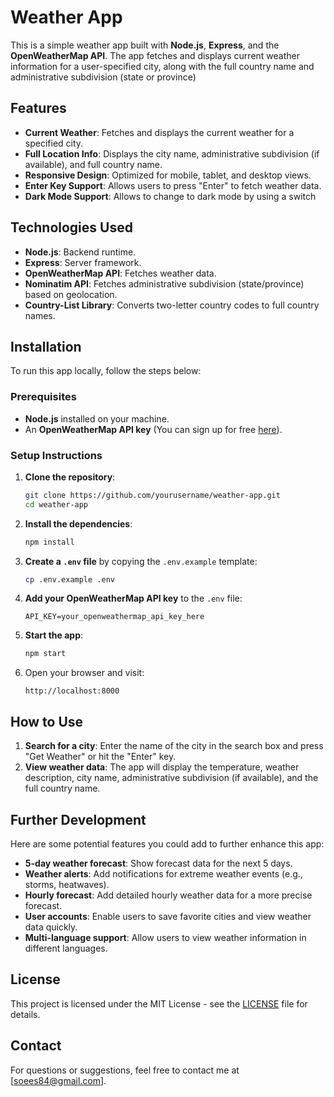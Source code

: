 # Weather App

This is a simple weather app built with **Node.js**, **Express**, and the **OpenWeatherMap API**. The app fetches and displays current weather information for a user-specified city, along with the full country name and administrative subdivision (state or province)

## Features

- **Current Weather**: Fetches and displays the current weather for a specified city.
- **Full Location Info**: Displays the city name, administrative subdivision (if available), and full country name.
- **Responsive Design**: Optimized for mobile, tablet, and desktop views.
- **Enter Key Support**: Allows users to press "Enter" to fetch weather data.
- **Dark Mode Support**: Allows to change to dark mode by using a switch

## Technologies Used

- **Node.js**: Backend runtime.
- **Express**: Server framework.
- **OpenWeatherMap API**: Fetches weather data.
- **Nominatim API**: Fetches administrative subdivision (state/province) based on geolocation.
- **Country-List Library**: Converts two-letter country codes to full country names.

## Installation

To run this app locally, follow the steps below:

### Prerequisites

- **Node.js** installed on your machine.
- An **OpenWeatherMap API key** (You can sign up for free [here](https://home.openweathermap.org/users/sign_up)).

### Setup Instructions

1. **Clone the repository**:

    ```bash
    git clone https://github.com/yourusername/weather-app.git
    cd weather-app
    ```

2. **Install the dependencies**:

    ```bash
    npm install
    ```

3. **Create a `.env` file** by copying the `.env.example` template:

    ```bash
    cp .env.example .env
    ```

4. **Add your OpenWeatherMap API key** to the `.env` file:

    ```env
    API_KEY=your_openweathermap_api_key_here
    ```

5. **Start the app**:

    ```bash
    npm start
    ```

6. Open your browser and visit:

    ```
    http://localhost:8000
    ```

## How to Use

1. **Search for a city**: Enter the name of the city in the search box and press "Get Weather" or hit the "Enter" key.
3. **View weather data**: The app will display the temperature, weather description, city name, administrative subdivision (if available), and the full country name.

## Further Development

Here are some potential features you could add to further enhance this app:

- **5-day weather forecast**: Show forecast data for the next 5 days.
- **Weather alerts**: Add notifications for extreme weather events (e.g., storms, heatwaves).
- **Hourly forecast**: Add detailed hourly weather data for a more precise forecast.
- **User accounts**: Enable users to save favorite cities and view weather data quickly.
- **Multi-language support**: Allow users to view weather information in different languages.

## License

This project is licensed under the MIT License - see the [LICENSE](LICENSE) file for details.

## Contact

For questions or suggestions, feel free to contact me at [soees84@gmail.com].
